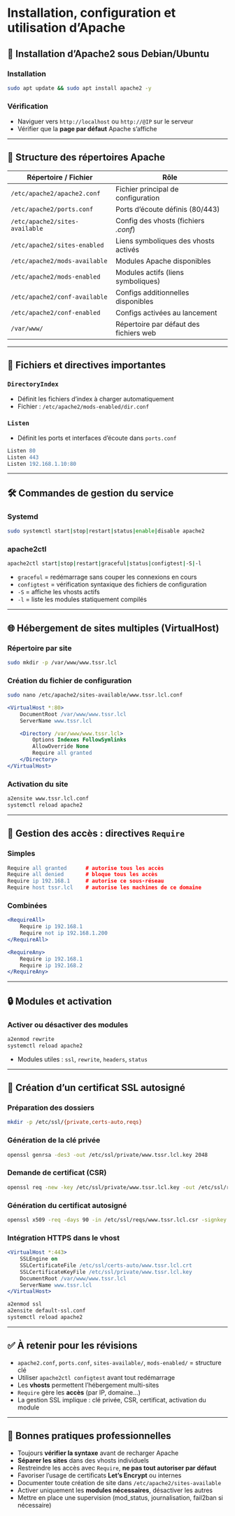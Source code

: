 # Installation, configuration et utilisation d’Apache
## 🔧 Installation d’Apache2 sous Debian/Ubuntu

### Installation

```bash
sudo apt update && sudo apt install apache2 -y
```

### Vérification

- Naviguer vers `http://localhost` ou `http://@IP` sur le serveur
- Vérifier que la **page par défaut** Apache s’affiche

---

## 📂 Structure des répertoires Apache

|Répertoire / Fichier|Rôle|
|---|---|
|`/etc/apache2/apache2.conf`|Fichier principal de configuration|
|`/etc/apache2/ports.conf`|Ports d’écoute définis (80/443)|
|`/etc/apache2/sites-available`|Config des vhosts (fichiers _.conf_)|
|`/etc/apache2/sites-enabled`|Liens symboliques des vhosts activés|
|`/etc/apache2/mods-available`|Modules Apache disponibles|
|`/etc/apache2/mods-enabled`|Modules actifs (liens symboliques)|
|`/etc/apache2/conf-available`|Configs additionnelles disponibles|
|`/etc/apache2/conf-enabled`|Configs activées au lancement|
|`/var/www/`|Répertoire par défaut des fichiers web|

---

## 🧠 Fichiers et directives importantes

### `DirectoryIndex`

- Définit les fichiers d’index à charger automatiquement
- Fichier : `/etc/apache2/mods-enabled/dir.conf`

### `Listen`

- Définit les ports et interfaces d’écoute dans `ports.conf`

```apache
Listen 80
Listen 443
Listen 192.168.1.10:80
```

---

## 🛠️ Commandes de gestion du service

### Systemd

```bash
sudo systemctl start|stop|restart|status|enable|disable apache2
```

### apache2ctl

```bash
apache2ctl start|stop|restart|graceful|status|configtest|-S|-l
```

- `graceful` = redémarrage sans couper les connexions en cours
- `configtest` = vérification syntaxique des fichiers de configuration
- `-S` = affiche les vhosts actifs
- `-l` = liste les modules statiquement compilés

---

## 🌐 Hébergement de sites multiples (VirtualHost)

### Répertoire par site

```bash
sudo mkdir -p /var/www/www.tssr.lcl
```

### Création du fichier de configuration

```bash
sudo nano /etc/apache2/sites-available/www.tssr.lcl.conf
```

```apache
<VirtualHost *:80>
    DocumentRoot /var/www/www.tssr.lcl
    ServerName www.tssr.lcl

    <Directory /var/www/www.tssr.lcl>
        Options Indexes FollowSymlinks
        AllowOverride None
        Require all granted
    </Directory>
</VirtualHost>
```

### Activation du site

```bash
a2ensite www.tssr.lcl.conf
systemctl reload apache2
```

---

## 🔐 Gestion des accès : directives `Require`

### Simples

```apache
Require all granted      # autorise tous les accès
Require all denied       # bloque tous les accès
Require ip 192.168.1     # autorise ce sous-réseau
Require host tssr.lcl    # autorise les machines de ce domaine
```

### Combinées

```apache
<RequireAll>
    Require ip 192.168.1
    Require not ip 192.168.1.200
</RequireAll>

<RequireAny>
    Require ip 192.168.1
    Require ip 192.168.2
</RequireAny>
```

---

## 🔒 Modules et activation

### Activer ou désactiver des modules

```bash
a2enmod rewrite
systemctl reload apache2
```

- Modules utiles : `ssl`, `rewrite`, `headers`, `status`

---

## 📜 Création d’un certificat SSL autosigné

### Préparation des dossiers

```bash
mkdir -p /etc/ssl/{private,certs-auto,reqs}
```

### Génération de la clé privée

```bash
openssl genrsa -des3 -out /etc/ssl/private/www.tssr.lcl.key 2048
```

### Demande de certificat (CSR)

```bash
openssl req -new -key /etc/ssl/private/www.tssr.lcl.key -out /etc/ssl/reqs/www.tssr.lcl.csr
```

### Génération du certificat autosigné

```bash
openssl x509 -req -days 90 -in /etc/ssl/reqs/www.tssr.lcl.csr -signkey /etc/ssl/private/www.tssr.lcl.key -out /etc/ssl/certs-auto/www.tssr.lcl.crt
```

### Intégration HTTPS dans le vhost

```apache
<VirtualHost *:443>
    SSLEngine on
    SSLCertificateFile /etc/ssl/certs-auto/www.tssr.lcl.crt
    SSLCertificateKeyFile /etc/ssl/private/www.tssr.lcl.key
    DocumentRoot /var/www/www.tssr.lcl
    ServerName www.tssr.lcl
</VirtualHost>
```

```bash
a2enmod ssl
a2ensite default-ssl.conf
systemctl reload apache2
```

---

## ✅ À retenir pour les révisions

- `apache2.conf`, `ports.conf`, `sites-available/`, `mods-enabled/` = structure clé
- Utiliser `apache2ctl configtest` avant tout redémarrage
- Les **vhosts** permettent l’hébergement multi-sites
- `Require` gère les **accès** (par IP, domaine…)
- La gestion SSL implique : clé privée, CSR, certificat, activation du module

---

## 📌 Bonnes pratiques professionnelles

- Toujours **vérifier la syntaxe** avant de recharger Apache
- **Séparer les sites** dans des vhosts individuels
- Restreindre les accès avec `Require`, **ne pas tout autoriser par défaut**
- Favoriser l’usage de certificats **Let’s Encrypt** ou internes
- Documenter toute création de site dans `/etc/apache2/sites-available`
- Activer uniquement les **modules nécessaires**, désactiver les autres
- Mettre en place une supervision (mod_status, journalisation, fail2ban si nécessaire)